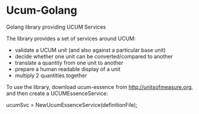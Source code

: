 # Ucum-Golang
Golang library providing UCUM Services

The library provides a set of services around UCUM:

- validate a UCUM unit (and also against a particular base unit)
- decide whether one unit can be converted/compared to another
- translate a quantity from one unit to another 
- prepare a human readable display of a unit 
- multiply 2 quantities together

To use the library, download ucum-essence from http://unitsofmeasure.org, and then create a UCUMEssenceService:

ucumSvc = NewUcumEssenceService(definitionFile);

